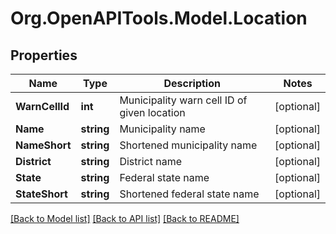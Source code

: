 # Org.OpenAPITools.Model.Location

## Properties

Name | Type | Description | Notes
------------ | ------------- | ------------- | -------------
**WarnCellId** | **int** | Municipality warn cell ID of given location | [optional] 
**Name** | **string** | Municipality name | [optional] 
**NameShort** | **string** | Shortened municipality name | [optional] 
**District** | **string** | District name | [optional] 
**State** | **string** | Federal state name | [optional] 
**StateShort** | **string** | Shortened federal state name | [optional] 

[[Back to Model list]](../README.md#documentation-for-models) [[Back to API list]](../README.md#documentation-for-api-endpoints) [[Back to README]](../README.md)

